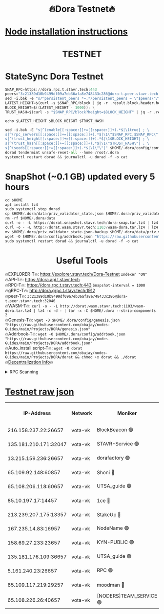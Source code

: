 <h1 align="center"> 🔥Dora Testnet🔥</h1>

[Node installation instructions](https://github.com/obajay/nodes-Guides/tree/main/Projects/DORA)
=

<h1 align="center"> TESTNET</h1>

# StateSync Dora Testnet
```python
SNAP_RPC=https://dora.rpc.t.stavr.tech:443
peers="3c21389d10b9499df09a7eb36afa8e748433c286@dora-t.peer.stavr.tech:32046"
sed -i.bak -e "s/^persistent_peers *=.*/persistent_peers = \"$peers\"/" $HOME/.dora/config/config.toml
LATEST_HEIGHT=$(curl -s $SNAP_RPC/block | jq -r .result.block.header.height); \
BLOCK_HEIGHT=$((LATEST_HEIGHT - 1000)); \
TRUST_HASH=$(curl -s "$SNAP_RPC/block?height=$BLOCK_HEIGHT" | jq -r .result.block_id.hash)

echo $LATEST_HEIGHT $BLOCK_HEIGHT $TRUST_HASH

sed -i.bak -E "s|^(enable[[:space:]]+=[[:space:]]+).*$|\1true| ; \
s|^(rpc_servers[[:space:]]+=[[:space:]]+).*$|\1\"$SNAP_RPC,$SNAP_RPC\"| ; \
s|^(trust_height[[:space:]]+=[[:space:]]+).*$|\1$BLOCK_HEIGHT| ; \
s|^(trust_hash[[:space:]]+=[[:space:]]+).*$|\1\"$TRUST_HASH\"| ; \
s|^(seeds[[:space:]]+=[[:space:]]+).*$|\1\"\"|" $HOME/.dora/config/config.toml
dorad tendermint unsafe-reset-all --home /root/.dora
systemctl restart dorad && journalctl -u dorad -f -o cat
```
# SnapShot (~0.1 GB) updated every 5 hours
```python
cd $HOME
apt install lz4
sudo systemctl stop dorad
cp $HOME/.dora/data/priv_validator_state.json $HOME/.dora/priv_validator_state.json.backup
rm -rf $HOME/.dora/data
curl -o - -L https://dorat.snapshot.stavr.tech/dora-snap.tar.lz4 | lz4 -c -d - | tar -x -C $HOME/.dora --strip-components 2
curl -o - -L http://dorat.wasm.stavr.tech:1103/wasm-dora.tar.lz4 | lz4 -c -d - | tar -x -C $HOME/.dora --strip-components 2
mv $HOME/.dora/priv_validator_state.json.backup $HOME/.dora/data/priv_validator_state.json
wget -O $HOME/.dora/config/addrbook.json "https://raw.githubusercontent.com/obajay/nodes-Guides/main/Projects/DORA/addrbook.json"
sudo systemctl restart dorad && journalctl -u dorad -f -o cat
```
 <h1 align="center"> Useful Tools</h1>
 
🔥EXPLORER-T🔥: https://explorer.stavr.tech/Dora-Testnet        `Indexer "ON"` \
🔥API-T🔥:      https://dora.api.t.stavr.tech \
🔥RPC-T🔥:      https://dora.rpc.t.stavr.tech:443              `Snapshot-interval = 1000` \
🔥gRPC-T🔥:     http://dora.grpc.t.stavr.tech:1912 \
🔥peer-T🔥:     `3c21389d10b9499df09a7eb36afa8e748433c286@dora-t.peer.stavr.tech:32046` \
🔥WASM-T🔥:     ```curl -o - -L http://dorat.wasm.stavr.tech:1103/wasm-dora.tar.lz4 | lz4 -c -d - | tar -x -C $HOME/.dora --strip-components 2``` \
🔥Genesis-T🔥:  ```wget -O $HOME/.dora/config/genesis.json "https://raw.githubusercontent.com/obajay/nodes-Guides/main/Projects/DORA/genesis.json"``` \
🔥Addrbook-T🔥: ```wget -O $HOME/.dora/config/addrbook.json "https://raw.githubusercontent.com/obajay/nodes-Guides/main/Projects/DORA/addrbook.json"``` \
🔥Auto_install script-T🔥:  `wget -O dorat https://raw.githubusercontent.com/obajay/nodes-Guides/main/Projects/DORA/dorat && chmod +x dorat && ./dorat` \
🔥[Decentralization Info](https://github.com/obajay/StateSync-snapshots/tree/main/Projects/Dora/Decentralization)🔥

<details>
<summary>RPC Scanning</summary>

<h2 align="center"> We scan nodes in real time every 4 hours. And we provide the final result of RPC endpoints.
We cannot influence the operation of these nodes in any way. </h2>


```python
If Voting Power is higher than 0 --> then the Node is a validator of the network and may be subject to attack and be a potential threat to the chain.
```
```python
We marked such validators with a red symbol
```

</details>

[Testnet raw json](https://rpc-check.dorat.stavr.tech/dorat/rpc-dorat-result.json)
=



<table><tr><th>IP-Address</th><th>Network</th><th>Moniker</th><th>Latest Block Height</th><th>Earliest Block Height</th><th>Catching Up</th><th>Tx Index</th><th>Voting Power</th><th>Scan Time</th></tr><tr><td>216.158.237.22:26657</td><td>vota-vk</td><td>BlockBeacon 🟢</td><td>213796</td><td>1</td><td>False</td><td>off</td><td>0</td><td>2024-01-03T16:02:50.271881038UTC</td></tr><tr><td>135.181.210.171:32047</td><td>vota-vk</td><td>STAVR-Service 🟢</td><td>213797</td><td>1</td><td>False</td><td>on</td><td>0</td><td>2024-01-03T16:02:55.037891461UTC</td></tr><tr><td>13.215.159.236:26657</td><td>vota-vk</td><td>dorafactory 🟢</td><td>213797</td><td>1</td><td>False</td><td>on</td><td>0</td><td>2024-01-03T16:02:56.348662670UTC</td></tr><tr><td>65.109.92.148:60857</td><td>vota-vk</td><td>Shoni 🔴</td><td>213798</td><td>1</td><td>False</td><td>on</td><td>9323404379593930</td><td>2024-01-03T16:02:58.626729849UTC</td></tr><tr><td>65.108.206.118:60657</td><td>vota-vk</td><td>UTSA_guide 🟢</td><td>213798</td><td>1</td><td>False</td><td>on</td><td>0</td><td>2024-01-03T16:02:58.957840456UTC</td></tr><tr><td>85.10.197.17:14457</td><td>vota-vk</td><td>1ce 🔴</td><td>213798</td><td>8001</td><td>False</td><td>off</td><td>9009000000000000</td><td>2024-01-03T16:02:57.292554692UTC</td></tr><tr><td>213.239.207.175:13357</td><td>vota-vk</td><td>StakeUp 🔴</td><td>213796</td><td>13001</td><td>False</td><td>off</td><td>9009500000000000</td><td>2024-01-03T16:02:49.575142770UTC</td></tr><tr><td>167.235.14.83:16957</td><td>vota-vk</td><td>NodeName 🟢</td><td>210819</td><td>14001</td><td>False</td><td>on</td><td>0</td><td>2024-01-03T16:02:59.230263697UTC</td></tr><tr><td>158.69.27.233:23657</td><td>vota-vk</td><td>KYN-PUBLIC 🟢</td><td>213798</td><td>52001</td><td>False</td><td>on</td><td>0</td><td>2024-01-03T16:02:58.296692293UTC</td></tr><tr><td>135.181.176.109:36657</td><td>vota-vk</td><td>UTSA_guide 🟢</td><td>213796</td><td>55501</td><td>False</td><td>on</td><td>0</td><td>2024-01-03T16:02:49.316453068UTC</td></tr><tr><td>5.161.240.23:26657</td><td>vota-vk</td><td>RPC 🟢</td><td>213797</td><td>60001</td><td>False</td><td>off</td><td>0</td><td>2024-01-03T16:02:57.009946847UTC</td></tr><tr><td>65.109.117.219:29257</td><td>vota-vk</td><td>moodman 🔴</td><td>213797</td><td>113797</td><td>False</td><td>off</td><td>9009100000000000</td><td>2024-01-03T16:02:52.663310829UTC</td></tr><tr><td>65.108.226.26:40657</td><td>vota-vk</td><td>[NODERS]TEAM_SERVICE 🟢</td><td>213798</td><td>197001</td><td>False</td><td>on</td><td>0</td><td>2024-01-03T16:02:57.671239081UTC</td></tr></table>
